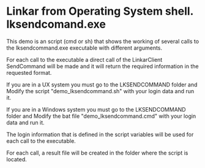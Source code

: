 # Linkar from Operating System shell. lksendcomand.exe

This demo is an script (cmd or sh) that shows the working of several calls to the lksendcommand.exe executable with different arguments.

For each call to the executable a direct call of the LinkarClient SendCommand will be made and it will return the required information in the requested format.
 
If you are in a UX system you must go to the LKSENDCOMMAND folder and Modify the script "demo_lksendcommand.sh" with your login data and run it.

If you are in a Windows system you must go to the LKSENDCOMMAND folder and Modify the bat file "demo_lksendcommand.cmd" with your login data and run it.


The login information that is defined in the script variables will be used for each call to the executable.

For each call, a result file will be created in the folder where the script is located.
 

